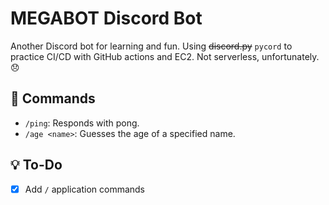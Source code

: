 # MEGABOT Discord Bot
Another Discord bot for learning and fun. Using ~~discord.py~~ `pycord` to practice CI/CD with GitHub actions and EC2. Not serverless, unfortunately. 😞

## 🤖 Commands
- `/ping`: Responds with pong.
- `/age <name>`: Guesses the age of a specified name.

## 💡 To-Do
- [x] Add `/` application commands
